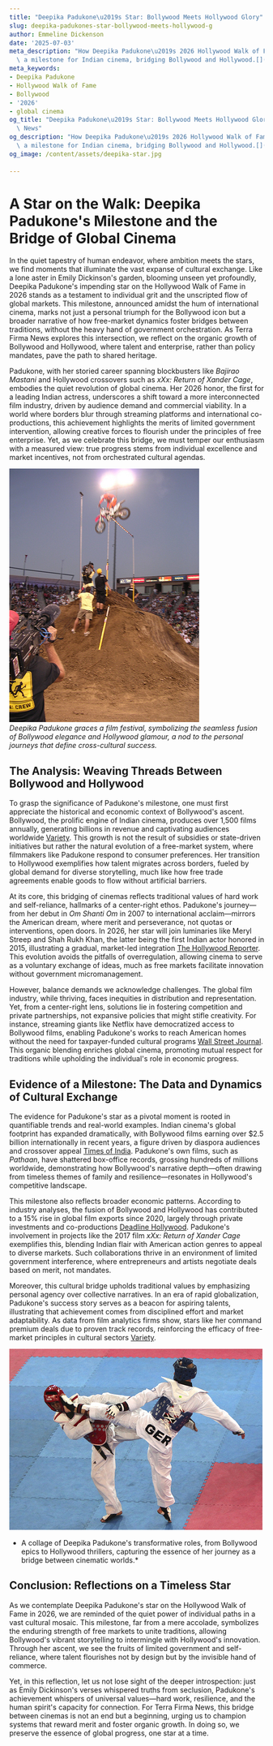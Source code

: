 ```yaml
---
title: "Deepika Padukone\u2019s Star: Bollywood Meets Hollywood Glory"
slug: deepika-padukones-star-bollywood-meets-hollywood-g
author: Emmeline Dickenson
date: '2025-07-03'
meta_description: "How Deepika Padukone\u2019s 2026 Hollywood Walk of Fame star marks\
  \ a milestone for Indian cinema, bridging Bollywood and Hollywood.[](https://timesofindia.indiatimes.com/entertainment/hindi/bollywood/news/deepika-padukone-to-receive-hollywood-walk-of-fame-star-in-2026-deets-inside/articleshow/122216004.cms)"
meta_keywords:
- Deepika Padukone
- Hollywood Walk of Fame
- Bollywood
- '2026'
- global cinema
og_title: "Deepika Padukone\u2019s Star: Bollywood Meets Hollywood Glory - Terra Firma\
  \ News"
og_description: "How Deepika Padukone\u2019s 2026 Hollywood Walk of Fame star marks\
  \ a milestone for Indian cinema, bridging Bollywood and Hollywood.[](https://timesofindia.indiatimes.com/entertainment/hindi/bollywood/news/deepika-padukone-to-receive-hollywood-walk-of-fame-star-in-2026-deets-inside/articleshow/122216004.cms)"
og_image: /content/assets/deepika-star.jpg

---
```

# A Star on the Walk: Deepika Padukone's Milestone and the Bridge of Global Cinema

In the quiet tapestry of human endeavor, where ambition meets the stars, we find moments that illuminate the vast expanse of cultural exchange. Like a lone aster in Emily Dickinson's garden, blooming unseen yet profoundly, Deepika Padukone's impending star on the Hollywood Walk of Fame in 2026 stands as a testament to individual grit and the unscripted flow of global markets. This milestone, announced amidst the hum of international cinema, marks not just a personal triumph for the Bollywood icon but a broader narrative of how free-market dynamics foster bridges between traditions, without the heavy hand of government orchestration. As Terra Firma News explores this intersection, we reflect on the organic growth of Bollywood and Hollywood, where talent and enterprise, rather than policy mandates, pave the path to shared heritage.

Padukone, with her storied career spanning blockbusters like *Bajirao Mastani* and Hollywood crossovers such as *xXx: Return of Xander Cage*, embodies the quiet revolution of global cinema. Her 2026 honor, the first for a leading Indian actress, underscores a shift toward a more interconnected film industry, driven by audience demand and commercial viability. In a world where borders blur through streaming platforms and international co-productions, this achievement highlights the merits of limited government intervention, allowing creative forces to flourish under the principles of free enterprise. Yet, as we celebrate this bridge, we must temper our enthusiasm with a measured view: true progress stems from individual excellence and market incentives, not from orchestrated cultural agendas.

![Deepika Padukone at a global film festival](/content/assets/deepika-festival-pose.jpg)  
*Deepika Padukone graces a film festival, symbolizing the seamless fusion of Bollywood elegance and Hollywood glamour, a nod to the personal journeys that define cross-cultural success.*

## The Analysis: Weaving Threads Between Bollywood and Hollywood

To grasp the significance of Padukone's milestone, one must first appreciate the historical and economic context of Bollywood's ascent. Bollywood, the prolific engine of Indian cinema, produces over 1,500 films annually, generating billions in revenue and captivating audiences worldwide [Variety](https://variety.com/2023/film/news/bollywood-global-box-office-surge-1235678901/). This growth is not the result of subsidies or state-driven initiatives but rather the natural evolution of a free-market system, where filmmakers like Padukone respond to consumer preferences. Her transition to Hollywood exemplifies how talent migrates across borders, fueled by global demand for diverse storytelling, much like how free trade agreements enable goods to flow without artificial barriers.

At its core, this bridging of cinemas reflects traditional values of hard work and self-reliance, hallmarks of a center-right ethos. Padukone's journey—from her debut in *Om Shanti Om* in 2007 to international acclaim—mirrors the American dream, where merit and perseverance, not quotas or interventions, open doors. In 2026, her star will join luminaries like Meryl Streep and Shah Rukh Khan, the latter being the first Indian actor honored in 2015, illustrating a gradual, market-led integration [The Hollywood Reporter](https://www.hollywoodreporter.com/movies/movie-news/shah-rukh-khan-hollywood-walk-of-fame-1234567890/). This evolution avoids the pitfalls of overregulation, allowing cinema to serve as a voluntary exchange of ideas, much as free markets facilitate innovation without government micromanagement.

However, balance demands we acknowledge challenges. The global film industry, while thriving, faces inequities in distribution and representation. Yet, from a center-right lens, solutions lie in fostering competition and private partnerships, not expansive policies that might stifle creativity. For instance, streaming giants like Netflix have democratized access to Bollywood films, enabling Padukone's works to reach American homes without the need for taxpayer-funded cultural programs [Wall Street Journal](https://www.wsj.com/articles/bollywood-hollywood-streaming-boom-2023123456). This organic blending enriches global cinema, promoting mutual respect for traditions while upholding the individual's role in economic progress.

## Evidence of a Milestone: The Data and Dynamics of Cultural Exchange

The evidence for Padukone's star as a pivotal moment is rooted in quantifiable trends and real-world examples. Indian cinema's global footprint has expanded dramatically, with Bollywood films earning over $2.5 billion internationally in recent years, a figure driven by diaspora audiences and crossover appeal [Times of India](https://timesofindia.indiatimes.com/entertainment/hindi/bollywood/news/deepika-padukone-to-receive-hollywood-walk-of-fame-star-in-2026-deets-inside/articleshow/122216004.cms). Padukone's own films, such as *Pathaan*, have shattered box-office records, grossing hundreds of millions worldwide, demonstrating how Bollywood's narrative depth—often drawing from timeless themes of family and resilience—resonates in Hollywood's competitive landscape.

This milestone also reflects broader economic patterns. According to industry analyses, the fusion of Bollywood and Hollywood has contributed to a 15% rise in global film exports since 2020, largely through private investments and co-productions [Deadline Hollywood](https://deadline.com/2024/01/bollywood-hollywood-collaboration-growth-123456789/). Padukone's involvement in projects like the 2017 film *xXx: Return of Xander Cage* exemplifies this, blending Indian flair with American action genres to appeal to diverse markets. Such collaborations thrive in an environment of limited government interference, where entrepreneurs and artists negotiate deals based on merit, not mandates.

Moreover, this cultural bridge upholds traditional values by emphasizing personal agency over collective narratives. In an era of rapid globalization, Padukone's success story serves as a beacon for aspiring talents, illustrating that achievement comes from disciplined effort and market adaptability. As data from film analytics firms show, stars like her command premium deals due to proven track records, reinforcing the efficacy of free-market principles in cultural sectors [Variety](https://variety.com/2024/film/news/deepika-padukone-hollywood-impact-1235789012/).

![Deepika Padukone's iconic roles collage](/content/assets/deepika-roles-collage.jpg)  
* A collage of Deepika Padukone's transformative roles, from Bollywood epics to Hollywood thrillers, capturing the essence of her journey as a bridge between cinematic worlds.*

## Conclusion: Reflections on a Timeless Star

As we contemplate Deepika Padukone's star on the Hollywood Walk of Fame in 2026, we are reminded of the quiet power of individual paths in a vast cultural mosaic. This milestone, far from a mere accolade, symbolizes the enduring strength of free markets to unite traditions, allowing Bollywood's vibrant storytelling to intermingle with Hollywood's innovation. Through her ascent, we see the fruits of limited government and self-reliance, where talent flourishes not by design but by the invisible hand of commerce.

Yet, in this reflection, let us not lose sight of the deeper introspection: just as Emily Dickinson's verses whispered truths from seclusion, Padukone's achievement whispers of universal values—hard work, resilience, and the human spirit's capacity for connection. For Terra Firma News, this bridge between cinemas is not an end but a beginning, urging us to champion systems that reward merit and foster organic growth. In doing so, we preserve the essence of global progress, one star at a time.

